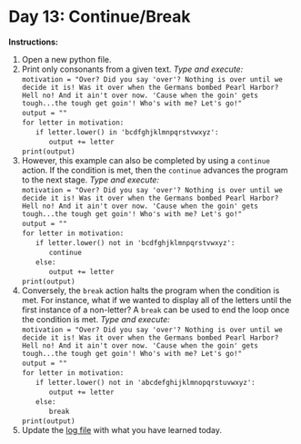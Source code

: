 # Day 13: Continue/Break
**Instructions:** 
1. Open a new python file.
2. Print only consonants from a given text. _Type and execute:_  
   `motivation = "Over? Did you say 'over'? Nothing is over until we decide it is! Was it over when the Germans bombed Pearl Harbor? Hell no! And it ain't over now. 'Cause when the goin' gets tough...the tough get goin'! Who's with me? Let's go!"`  
   `output = ""`  
   `for letter in motivation:`  
   &nbsp;&nbsp;&nbsp;&nbsp;&nbsp;&nbsp;`if letter.lower() in 'bcdfghjklmnpqrstvwxyz':`  
   &nbsp;&nbsp;&nbsp;&nbsp;&nbsp;&nbsp;&nbsp;&nbsp;&nbsp;&nbsp;&nbsp;&nbsp;`output += letter`  
   `print(output)`
3. However, this example can also be completed by using a `continue` action. If the condition is met, then the `continue` advances the program to the next stage. _Type and execute:_  
   `motivation = "Over? Did you say 'over'? Nothing is over until we decide it is! Was it over when the Germans bombed Pearl Harbor? Hell no! And it ain't over now. 'Cause when the goin' gets tough...the tough get goin'! Who's with me? Let's go!"`  
   `output = ""`  
   `for letter in motivation:`  
   &nbsp;&nbsp;&nbsp;&nbsp;&nbsp;&nbsp;`if letter.lower() not in 'bcdfghjklmnpqrstvwxyz':`  
   &nbsp;&nbsp;&nbsp;&nbsp;&nbsp;&nbsp;&nbsp;&nbsp;&nbsp;&nbsp;&nbsp;&nbsp;`continue`  
   &nbsp;&nbsp;&nbsp;&nbsp;&nbsp;&nbsp;`else:`  
   &nbsp;&nbsp;&nbsp;&nbsp;&nbsp;&nbsp;&nbsp;&nbsp;&nbsp;&nbsp;&nbsp;&nbsp;`output += letter`  
   `print(output)`
4. Conversely, the `break` action halts the program when the condition is met. For instance, what if we wanted to display all of the letters until the first instance of a non-letter? A `break` can be used to end the loop once the condition is met. _Type and execute:_  
   `motivation = "Over? Did you say 'over'? Nothing is over until we decide it is! Was it over when the Germans bombed Pearl Harbor? Hell no! And it ain't over now. 'Cause when the goin' gets tough...the tough get goin'! Who's with me? Let's go!"`  
   `output = ""`  
   `for letter in motivation:`  
   &nbsp;&nbsp;&nbsp;&nbsp;&nbsp;&nbsp;`if letter.lower() not in 'abcdefghijklmnopqrstuvwxyz':`  
   &nbsp;&nbsp;&nbsp;&nbsp;&nbsp;&nbsp;&nbsp;&nbsp;&nbsp;&nbsp;&nbsp;&nbsp;`output += letter`  
   &nbsp;&nbsp;&nbsp;&nbsp;&nbsp;&nbsp;`else:`  
   &nbsp;&nbsp;&nbsp;&nbsp;&nbsp;&nbsp;&nbsp;&nbsp;&nbsp;&nbsp;&nbsp;&nbsp;`break`  
   `print(output)`
5. Update the [log file](../../log.md) with what you have learned today.
